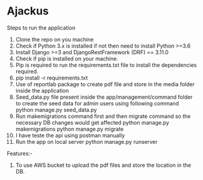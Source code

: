 # Ajackus

Steps to run the application
1. Clone the repo on you machine
2. Check if Python 3.x is installed if not then need to install Python >=3.6
3. Install Django >=3 and DjangoRestFramework (DRF) == 3.11.0
4. Check if pip is installed on your machine.
5. Pip is required to run the requirements.txt file to install the dependencies required.
6. pip install -r requirements.txt
7. Use of reportlab package to create pdf file and store in the media folder inside the application
8. Seed_data.py file present inside the app/management/command folder to create the seed data for admin users using following command
          python manage.py seed_data.py
9. Run makemigrations command first and then migrate command so the necessary DB changes would get affected
      python manage.py makemigrations
      python manage.py migrate
10. I have teste the api using postman manually
11. Run the app on local server python manage.py runserver


Features:-
1. To use AWS bucket to upload the pdf files and store the location in the DB.
